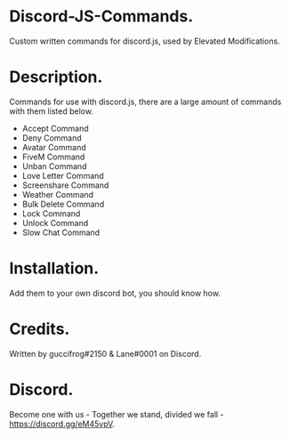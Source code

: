# Discord-JS-Commands.
Custom written commands for discord.js, used by Elevated Modifications.

# Description.
Commands for use with discord.js, there are a large amount of commands with them listed below.
- Accept Command
- Deny Command
- Avatar Command
- FiveM Command
- Unban Command
- Love Letter Command
- Screenshare Command
- Weather Command
- Bulk Delete Command
- Lock Command
- Unlock Command
- Slow Chat Command

# Installation.
Add them to your own discord bot, you should know how.

# Credits.
Written by guccifrog#2150 & Lane#0001 on Discord.

# Discord.
Become one with us - Together we stand, divided we fall - https://discord.gg/eM45vpV.
